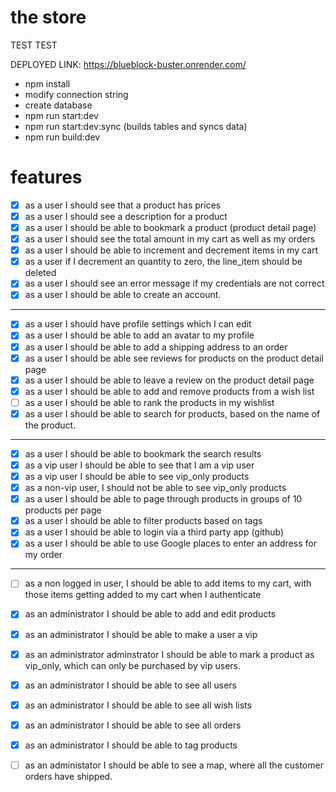 # the store 

TEST TEST

DEPLOYED LINK: https://blueblock-buster.onrender.com/


- npm install
- modify connection string
- create database
- npm run start:dev
- npm run start:dev:sync (builds tables and syncs data)
- npm run build:dev

# features


- [x] as a user I should see that a product has prices
- [x] as a user I should see a description for a product
- [x] as a user I should be able to bookmark a product (product detail page)
- [x] as a user I should see the total amount in my cart as well as my orders
- [x] as a user I should be able to increment and decrement items in my cart
- [x] as a user if I decrement an quantity to zero, the line_item should be deleted
- [x] as a user I should see an error message if my credentials are not correct
- [x] as a user I should be able to create an account.
-----
- [x] as a user I should have profile settings which I can edit
- [x] as a user I should be able to add an avatar to my profile
- [x] as a user I should be able to add a shipping address to an order
- [x] as a user I should be able see reviews for products on the product detail page
- [x] as a user I should be able to leave a review on the product detail page
- [x] as a user I should be able to add and remove products from a wish list
- [ ] as a user I should be able to rank the products in my wishlist
- [x] as a user I should be able to search for products, based on the name of the product.
-----
- [x] as a user I should be able to bookmark the search results
- [x] as a vip user I should be able to see that I am a vip user
- [x] as a vip user I should be able to see vip_only products
- [x] as a non-vip user, I should not be able to see vip_only products
- [x] as a user I should be able to page through products in groups of 10 products per page
- [x] as a user I should be able to filter products based on tags
- [x] as a user I should be able to login via a third party app (github)
- [x] as a user I should be able to use Google places to enter an address for my order
-----
- [ ] as a non logged in user, I should be able to add items to my cart, with those items getting added to my cart when I authenticate
- [x] as an administrator I should be able to add and edit products
- [x] as an administrator I should be able to make a user a vip
- [x] as an administrator adminstrator I should be able to mark a product as vip_only, which can only be purchased by vip users.
- [x] as an administrator I should be able to see all users
- [x] as an administrator I should be able to see all wish lists 
- [x] as an administrator I should be able to see all orders
- [x] as an administrator I should be able to tag products 
- [ ] as an administator I should be able to see a map, where all the customer orders have shipped.


